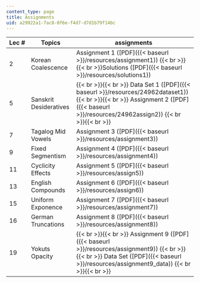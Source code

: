 ```yaml
---
content_type: page
title: Assignments
uid: a29922a1-7ac8-0f6e-f4d7-d7d1b79f14bc
---
```


| Lec # | Topics | assignments |
| --- | --- | --- |
| 2 | Korean Coalescence | Assignment 1 ([PDF]({{< baseurl >}}/resources/assignment1))  {{< br >}}  {{< br >}}Solutions ([PDF]({{< baseurl >}}/resources/solutions1)) |
| 5 | Sanskrit Desideratives |  {{< br >}}{{< br >}} Data Set 1 ([PDF]({{< baseurl >}}/resources/24962dataset1)) {{< br >}}{{< br >}} Assignment 2 ([PDF]({{< baseurl >}}/resources/24962assign2)) {{< br >}}{{< br >}}  |
| 7 | Tagalog Mid Vowels | Assignment 3 ([PDF]({{< baseurl >}}/resources/assignment3)) |
| 9 | Fixed Segmentism | Assignment 4 ([PDF]({{< baseurl >}}/resources/assignment4)) |
| 11 | Cyclicity Effects | Assignment 5 ([PDF]({{< baseurl >}}/resources/assign5)) |
| 13 | English Compounds | Assignment 6 ([PDF]({{< baseurl >}}/resources/assign6)) |
| 15 | Uniform Exponence | Assignment 7 ([PDF]({{< baseurl >}}/resources/assignment7)) |
| 16 | German Truncations | Assignment 8 ([PDF]({{< baseurl >}}/resources/assignment8)) |
| 19 | Yokuts Opacity |  {{< br >}}{{< br >}} Assignment 9 ([PDF]({{< baseurl >}}/resources/assignment9)) {{< br >}}{{< br >}} Data Set ([PDF]({{< baseurl >}}/resources/assignment9_data)) {{< br >}}{{< br >}}